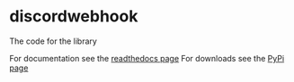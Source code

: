 # discordwebhook

The code for the library

For documentation see the [readthedocs page](https://discordwebhook.readthedocs.io/en/latest/)
For downloads see the [PyPi page](https://pypi.org/project/discordwebhook.py/)
